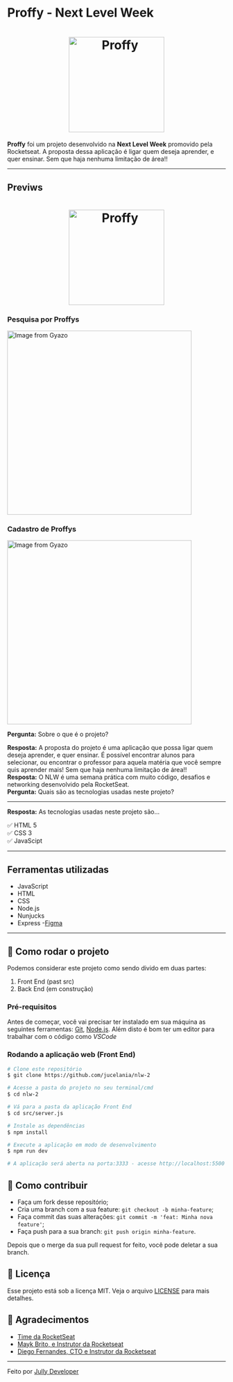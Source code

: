 
# Proffy - Next Level Week

<h1 align="center">
    <img alt="Proffy" title="Proffy" src="./public/images/logo2.0.svg" width="220px" />
</h1>

**Proffy** foi um projeto desenvolvido na **Next Level Week** promovido pela Rocketseat.
A proposta dessa aplicação é ligar quem deseja aprender, e quer ensinar. Sem que haja nenhuma limitação de área!!

<hr>

## Previws

<h1 align="center">
    <img alt="Proffy" title="Proffy" src="./public/images/logo2.0.svg" width="220px" />
</h1>
<h3> Pesquisa por Proffys </h3>

<a href="https://gyazo.com/29a1f3ab47b527185f5a07c0865d4408"><img src="https://i.gyazo.com/29a1f3ab47b527185f5a07c0865d4408.gif" alt="Image from Gyazo" width="425"></a>

<h3> Cadastro de Proffys </h3>

<a href="https://gyazo.com/0a811fa80f08c3111da14ffb1427d674"><img src="https://i.gyazo.com/0a811fa80f08c3111da14ffb1427d674.gif" alt="Image from Gyazo" width="425"/></a>

<b>Pergunta:</b> Sobre o que é o projeto?

<b>Resposta:</b> A proposta do projeto é uma aplicação que possa ligar quem deseja aprender, e quer ensinar. É possível encontrar alunos para selecionar, ou encontrar o professor para aquela matéria que você sempre quis aprender mais! Sem que haja nenhuma limitação de área!! <br>
<b>Resposta:</b> O NLW é uma semana prática com muito código, desafios e networking desenvolvido pela RocketSeat.<br>
<b>Pergunta:</b> Quais são as tecnologias usadas neste projeto?<hr>

<b>Resposta:</b> As tecnologias usadas neste projeto são...

✅ HTML 5 <br>
✅ CSS 3<br>
✅ JavaScipt<hr>

## Ferramentas utilizadas

- JavaScript
- HTML
- CSS
- Node.js
- Nunjucks
- Express 
-[Figma](https://www.figma.com/file/GHGS126t7WYjnPZdRKChJF/Proffy-Web)

---

## 🚀 Como rodar o projeto

Podemos considerar este projeto como sendo divido em duas partes:

1. Front End (past src)
2. Back End (em construção)

### Pré-requisitos

Antes de começar, você vai precisar ter instalado em sua máquina as seguintes ferramentas:
[Git](https://git-scm.com), [Node.js](https://nodejs.org/en/).
Além disto é bom ter um editor para trabalhar com o código como _VSCode_


### Rodando a aplicação web (Front End)

```bash
# Clone este repositório
$ git clone https://github.com/jucelania/nlw-2

# Acesse a pasta do projeto no seu terminal/cmd
$ cd nlw-2

# Vá para a pasta da aplicação Front End
$ cd src/server.js

# Instale as dependências
$ npm install

# Execute a aplicação em modo de desenvolvimento
$ npm run dev

# A aplicação será aberta na porta:3333 - acesse http://localhost:5500

```

## 🤔 Como contribuir

- Faça um fork desse repositório;
- Cria uma branch com a sua feature: `git checkout -b minha-feature`;
- Faça commit das suas alterações: `git commit -m 'feat: Minha nova feature'`;
- Faça push para a sua branch: `git push origin minha-feature`.

Depois que o merge da sua pull request for feito, você pode deletar a sua branch.

## 📝 Licença

Esse projeto está sob a licença MIT. Veja o arquivo [LICENSE](LICENSE.md) para mais detalhes.

## 🙌 Agradecimentos

- [Time da RocketSeat](https://rocketseat.com.br/)
- [Mayk Brito, e Instrutor da Rocketseat](https://github.com/maykbrito)
- [Diego Fernandes, CTO e Instrutor da Rocketseat](https://github.com/diego3g)

---

Feito por [Jully Developer](https://www.instagram.com/jullydeveloper/)

